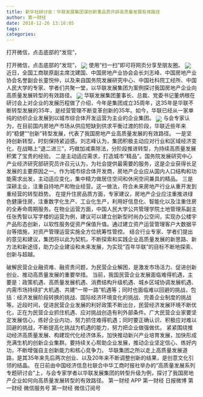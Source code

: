 ```yaml
---
title: 新华社研讨会：华联发展集团谋创新重品质开辟高质量发展有效路径
author: 第一财经
date: 2018-12-26 13:16:05
tags: 
categories: 
---
```

打开微信，点击底部的“发现”，
<!-- more -->
打开微信，点击底部的“发现”，
<img align="center" border="0" src="https://imgcdn.yicai.com/uppics/images/2018/12/2045576e03bfe3bc7678ae49fce3b86d.jpg" />
使用“扫一扫”即可将网页分享至朋友圈。
<img align="center" border="0" src="https://imgcdn.yicai.com/uppics/images/2018/12/a605bba46fb6d7531840b7021c94064e.jpg" />
近日，全国工商联原副主席沈建国、中国房地产业协会会长刘志峰、中国房地产业协会名誉副会长童悦仲，以及来自国务院发展研究中心、中国社科院工经所、中国人民大学的专家、学者们共聚一堂，以华联发展集团为案例探讨我国房地产企业向高质量发展转型的有效路径。
<img align="center" border="0" src="https://imgcdn.yicai.com/uppics/images/2018/12/e4a291cb5b7556d2e3a0ffdfdc489f91.jpg" />
华联发展集团董事长、总裁、党委书记董炳根在研讨会上对企业的发展历程做了介绍，今年是集团成立35周年，这35年是华联不断转型发展的35年，是经营管理不断变革创新的35年。如今，华联已经从一家单纯的纺织企业发展到以城市综合体开发运营为主业的企业集团。
<img align="center" border="0" src="https://imgcdn.yicai.com/uppics/images/2018/12/0869e601baba279c76d2aedf6270ee66.jpg" />
与会专家认为，在目前国内房地产市场从供应短缺到供求平衡过渡的阶段，华联近些年来的“稳健”“创新”转型发展，代表了我国房地产业高质量发展的有效路径。
一是坚持创新转型，时刻保持紧迫感。刘志峰认为，集团积极主动应对行业和区域经济变化，在战略上“退二进三”，巧做加减乘除法，分阶段推进转型，为持续高质量发展积累了宝贵的经验。
二是主动适应需求，打造城市“精品”。国务院发展研究中心产业经济研究部研究员许召元认为，为社会提供最需要的服务，这是企业获得长足发展的主要原因之一。作为城市综合体开发商，房地产企业应从国内人口结构和功能需求出发，主动适应变化，集中精力做居住空间和休闲空间兼具的精品。
三是深耕主业，注重自持地产和物业经营。这一做法，符合未来房地产行业从重开发到重经营的转型趋势。
在提升住房品质方面，专家建议，房地产企业应注重推进绿色健康住房，注重数字化生产、工业化生产，利用好信息化、智能化以及注重住房的全寿命周期服务。在物业运营方面，中国人民大学公共管理学院土地管理系副主任张秀智以写字楼的运营为例，建议可以建立创新型时尚办公空间，实现办公楼宇产品形态创新，以软性服务促资产保值升值。通过建立资产运营管理客户大数据平台等措施，对资产管理运营实施全方位统筹性管控。
结合行业专家、学者们提出的意见和建议，集团将以此为契机，不断探索和实践企业高质量发展的新思路、新方法和新途径，助力企业建设和未来发展，为实现“百年华联”的目标不断地探索、创新与超越。
 
 
破解民营企业融资难、融资贵问题，为民营企业解困，是激发市场活力、促进创新创业、推动高质量发展的重要举措。
当前，我国民营企业发展面临难得机遇，主要是：政策机遇、高质量发展机遇、消费结构升级机遇、城乡区域协调发展机遇、内需市场持续扩大机遇、共建“一带一路”机遇等；同时也面临难以回避的挑战，包括：经济发展阶段转换的挑战、国际经济环境变化的挑战、完善企业制度的挑战等。近段时间，促进民营企业发展的利好政策不断出台，民营经济发展环境不断优化，正在为民营企业抓住机遇、应对挑战创造有利外部条件。广大民营企业家要坚定发展信心，练好企业内功，努力抓住难得机遇；同时要正确认识、积极应对难以回避的挑战，不断提高化挑战为机遇的能力，努力把企业做强做优。
紧紧围绕推动经济高质量发展、构建现代化经济体系，加快推动新兴产业培育发展，加快形成充满生机的创新企业集群。要持续关心帮助企业发展，推动企业坚定信心、练好内功，不断增强自主创新能力和核心竞争力。
华联集团之所以走上高质量发展道路，是其35年来先后两次创业、以及20年来不断调整创新的结果，是创意文化引领的结晶。
在日前由中国经济信息社联合中华工商时报社举办的“高质量发展系列专题研讨会”上，与会专家学者以华联发展集团的转型升级为例，探讨了我国房地产企业如何向高质量发展转型的有效路径。
第一财经
APP
第一财经
日报微博
第一财经
微信服务号
第一财经
微信订阅号
